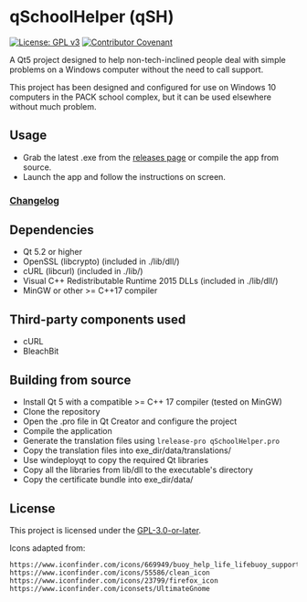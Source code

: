 # qSchoolHelper (qSH)
[![License: GPL v3](https://img.shields.io/badge/License-GPLv3-blue.svg)](https://www.gnu.org/licenses/gpl-3.0) [![Contributor Covenant](https://img.shields.io/badge/Contributor%20Covenant-v2.0%20adopted-ff69b4.svg)](code_of_conduct.md)

A Qt5 project designed to help non-tech-inclined people deal with simple problems on a Windows computer without the need to call support. 

This project has been designed and configured for use on Windows 10 computers in the PACK school complex, but it can be used elsewhere without much problem.

## Usage

- Grab the latest .exe from the [releases page](https://gitlab.com/Atrate/qschoolhelper/releases) or compile the app from source.
- Launch the app and follow the instructions on screen.

### [Changelog](./CHANGELOG)

## Dependencies

- Qt 5.2 or higher
- OpenSSL (libcrypto) (included in ./lib/dll/)
- cURL (libcurl) (included in ./lib/)
- Visual C++ Redistributable Runtime 2015 DLLs (included in ./lib/dll/)
- MinGW or other >= C++17 compiler

## Third-party components used

- cURL
- BleachBit

## Building from source

- Install Qt 5 with a compatible >= C++ 17 compiler (tested on MinGW)
- Clone the repository
- Open the .pro file in Qt Creator and configure the project
- Compile the application
- Generate the translation files using `lrelease-pro qSchoolHelper.pro`
- Copy the translation files into exe_dir/data/translations/
- Use windeployqt to copy the required Qt libraries
- Copy all the libraries from lib/dll to the executable's directory
- Copy the certificate bundle into exe_dir/data/

## License
This project is licensed under the [GPL-3.0-or-later](https://www.gnu.org/licenses/gpl-3.0.html).

Icons adapted from:
```
https://www.iconfinder.com/icons/669949/buoy_help_life_lifebuoy_support_icon
https://www.iconfinder.com/icons/55586/clean_icon
https://www.iconfinder.com/icons/23799/firefox_icon
https://www.iconfinder.com/iconsets/UltimateGnome
``` 
